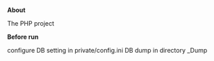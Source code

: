 **About**

The PHP project

**Before run**

configure DB setting in private/config.ini
DB dump in directory _Dump

